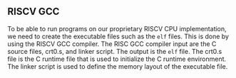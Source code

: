 
<!-- # SW
> \<TODO\> -->
## RISCV GCC
To be able to run programs on our proprietary RISCV CPU implementation, we need to create the executable files such as the `elf` files.
This is done by using the RISCV GCC compiler. The RISC GCC compiler input are the C source files, crt0.s, and linker script. The output is the `elf` file.
The crt0.s file is the C runtime file that is used to initialize the C runtime environment. 
The linker script is used to define the memory layout of the executable file.
<!-- 
## Python
> \<TODO\> -->